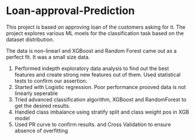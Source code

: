 # Loan-approval-Prediction
This project is based on approving loan of the customers asking for it. The project explores various ML moels for the classification task based on the dataset distribution. 

The data is non-linearl and XGBoost and Random Forest came out as a perfect fit. 
It was a small size data. 
1) Performed indepth exploratory data analysis to find out the best features and create strong new features out of them. Used statistical tests to confirm our assertion.
2) Started with Logistic regression. Poor performance prooved data is not linearly seperable
3) Tried advanced classification algorithm, XGBoost and RandomForest to get the desired results.
4) Handled class imbalance using stratify split and class weight pos in XGB model
5) Used PR curve to confirm results. and Cross Validation to ensure absence of overfitting
 
